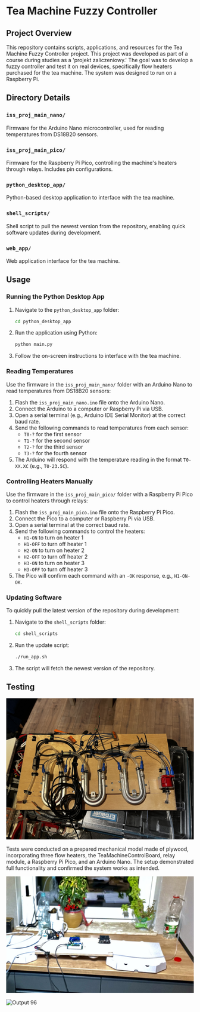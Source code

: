 # Tea Machine Fuzzy Controller

## Project Overview
This repository contains scripts, applications, and resources for the Tea Machine Fuzzy Controller project. This project was developed as part of a course during studies as a 'projekt zaliczeniowy.' The goal was to develop a fuzzy controller and test it on real devices, specifically flow heaters purchased for the tea machine. The system was designed to run on a Raspberry Pi.

## Directory Details

### `iss_proj_main_nano/`
Firmware for the Arduino Nano microcontroller, used for reading temperatures from DS18B20 sensors.

### `iss_proj_main_pico/`
Firmware for the Raspberry Pi Pico, controlling the machine's heaters through relays. Includes pin configurations.

### `python_desktop_app/`
Python-based desktop application to interface with the tea machine.

### `shell_scripts/`
Shell script to pull the newest version from the repository, enabling quick software updates during development.

### `web_app/`
Web application interface for the tea machine.

## Usage

### Running the Python Desktop App
1. Navigate to the `python_desktop_app` folder:
   ```bash
   cd python_desktop_app
   ```
2. Run the application using Python:
   ```bash
   python main.py
   ```
3. Follow the on-screen instructions to interface with the tea machine.

### Reading Temperatures
Use the firmware in the `iss_proj_main_nano/` folder with an Arduino Nano to read temperatures from DS18B20 sensors:
1. Flash the `iss_proj_main_nano.ino` file onto the Arduino Nano.
2. Connect the Arduino to a computer or Raspberry Pi via USB.
3. Open a serial terminal (e.g., Arduino IDE Serial Monitor) at the correct baud rate.
4. Send the following commands to read temperatures from each sensor:
   - `T0-?` for the first sensor
   - `T1-?` for the second sensor
   - `T2-?` for the third sensor
   - `T3-?` for the fourth sensor
5. The Arduino will respond with the temperature reading in the format `T0-XX.XC` (e.g., `T0-23.5C`).

### Controlling Heaters Manually
Use the firmware in the `iss_proj_main_pico/` folder with a Raspberry Pi Pico to control heaters through relays:
1. Flash the `iss_proj_main_pico.ino` file onto the Raspberry Pi Pico.
2. Connect the Pico to a computer or Raspberry Pi via USB.
3. Open a serial terminal at the correct baud rate.
4. Send the following commands to control the heaters:
   - `H1-ON` to turn on heater 1
   - `H1-OFF` to turn off heater 1
   - `H2-ON` to turn on heater 2
   - `H2-OFF` to turn off heater 2
   - `H3-ON` to turn on heater 3
   - `H3-OFF` to turn off heater 3
5. The Pico will confirm each command with an `-OK` response, e.g., `H1-ON-OK`.

### Updating Software
To quickly pull the latest version of the repository during development:
1. Navigate to the `shell_scripts` folder:
   ```bash
   cd shell_scripts
   ```
2. Run the update script:
   ```bash
   ./run_app.sh
   ```
3. The script will fetch the newest version of the repository.

## Testing

![Test Setup](./img/test_setup.jpeg)

Tests were conducted on a prepared mechanical model made of plywood, incorporating three flow heaters, the TeaMachineControlBoard, relay module, a Raspberry Pi Pico, and an Arduino Nano. The setup demonstrated full functionality and confirmed the system works as intended.

![Tests](./img/tests.jpeg)

![Output 96](./img/out_96.png)


